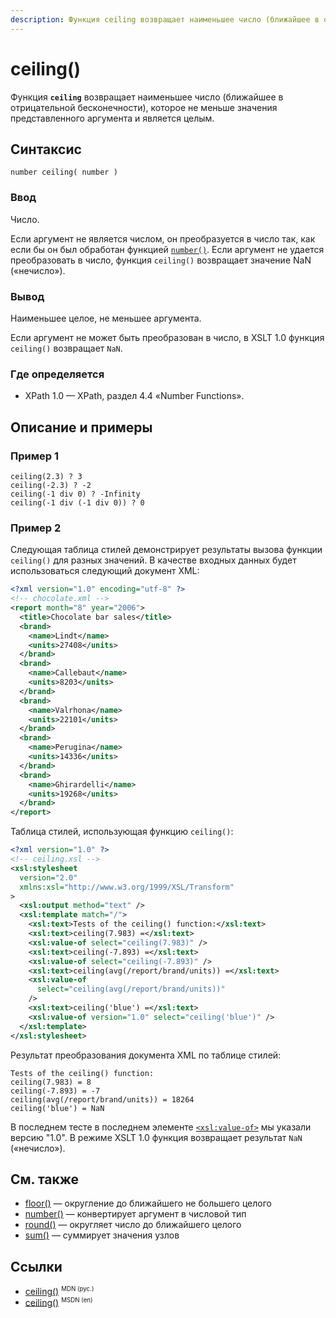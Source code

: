```yaml
---
description: Функция ceiling возвращает наименьшее число (ближайшее в отрицательной бесконечности), которое не меньше значения представленного аргумента и является целым
---
```


# ceiling()

Функция **`ceiling`** возвращает наименьшее число (ближайшее в отрицательной бесконечности), которое не меньше значения представленного аргумента и является целым.

## Синтаксис

```
number ceiling( number )
```

### Ввод

Число.

Если аргумент не является числом, он преобразуется в число так, как если бы он был обработан функцией [`number()`](number.md). Если аргумент не удается преобразовать в число, функция `ceiling()` возвращает значение NaN («нечисло»).

### Вывод

Наименьшее целое, не меньшее аргумента.

Если аргумент не может быть преобразован в число, в XSLT 1.0 функция `ceiling()` возвращает `NaN`.

### Где определяется

- XPath 1.0 — XPath, раздел 4.4 «Number Functions».

## Описание и примеры

### Пример 1

```
ceiling(2.3) ? 3
ceiling(-2.3) ? -2
ceiling(-1 div 0) ? -Infinity
ceiling(-1 div (-1 div 0)) ? 0
```

### Пример 2

Следующая таблица стилей демонстрирует результаты вызова функции `ceiling()` для разных значений. В качестве входных данных будет использоваться следующий документ XML:

```xml
<?xml version="1.0" encoding="utf-8" ?>
<!-- chocolate.xml -->
<report month="8" year="2006">
  <title>Chocolate bar sales</title>
  <brand>
    <name>Lindt</name>
    <units>27408</units>
  </brand>
  <brand>
    <name>Callebaut</name>
    <units>8203</units>
  </brand>
  <brand>
    <name>Valrhona</name>
    <units>22101</units>
  </brand>
  <brand>
    <name>Perugina</name>
    <units>14336</units>
  </brand>
  <brand>
    <name>Ghirardelli</name>
    <units>19268</units>
  </brand>
</report>
```

Таблица стилей, использующая функцию `ceiling()`:

```xml
<?xml version="1.0" ?>
<!-- ceiling.xsl -->
<xsl:stylesheet
  version="2.0"
  xmlns:xsl="http://www.w3.org/1999/XSL/Transform"
>
  <xsl:output method="text" />
  <xsl:template match="/">
    <xsl:text>Tests of the ceiling() function:</xsl:text>
    <xsl:text>ceiling(7.983) =</xsl:text>
    <xsl:value-of select="ceiling(7.983)" />
    <xsl:text>ceiling(-7.893) =</xsl:text>
    <xsl:value-of select="ceiling(-7.893)" />
    <xsl:text>ceiling(avg(/report/brand/units)) =</xsl:text>
    <xsl:value-of
      select="ceiling(avg(/report/brand/units))"
    />
    <xsl:text>ceiling('blue') =</xsl:text>
    <xsl:value-of version="1.0" select="ceiling('blue')" />
  </xsl:template>
</xsl:stylesheet>
```

Результат преобразования документа XML по таблице стилей:

```
Tests of the ceiling() function:
ceiling(7.983) = 8
ceiling(-7.893) = -7
ceiling(avg(/report/brand/units)) = 18264
ceiling('blue') = NaN
```

В последнем тесте в последнем элементе [`<xsl:value-of>`](../xslt/xsl-value-of.md) мы указали версию "1.0". В режиме XSLT 1.0 функция возвращает результат `NaN` («нечисло»).

## См. также

- [floor()](floor.md) — округление до ближайшего не большего целого
- [number()](number.md) — конвертирует аргумент в числовой тип
- [round()](round.md) — округляет число до ближайшего целого
- [sum()](sum.md) — суммирует значения узлов

## Ссылки

- [ceiling()](https://docs.microsoft.com/en-us/previous-versions/dotnet/netframework-4.0/ms256087%28v%3dvs.100%29) <sup><small>MDN (рус.)</small></sup>
- [ceiling()](https://developer.mozilla.org/en/XPath/Functions/ceiling) <sup><small>MSDN (en)</small></sup>
